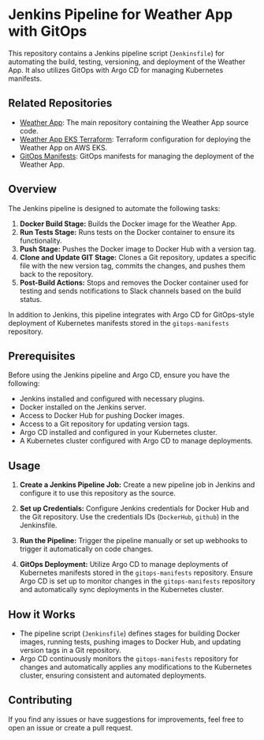 # Jenkins Pipeline for Weather App with GitOps

This repository contains a Jenkins pipeline script (`Jenkinsfile`) for automating the build, testing, versioning, and deployment of the Weather App. It also utilizes GitOps with Argo CD for managing Kubernetes manifests.


## Related Repositories

- [Weather App](https://github.com/eilaytal/weather-app): The main repository containing the Weather App source code.
- [Weather App EKS Terraform](https://github.com/eilaytal/weather-app-eks-terraform): Terraform configuration for deploying the Weather App on AWS EKS.
- [GitOps Manifests](https://github.com/eilaytal/gitops-manifests): GitOps manifests for managing the deployment of the Weather App.


## Overview

The Jenkins pipeline is designed to automate the following tasks:

1. **Docker Build Stage:** Builds the Docker image for the Weather App.
2. **Run Tests Stage:** Runs tests on the Docker container to ensure its functionality.
3. **Push Stage:** Pushes the Docker image to Docker Hub with a version tag.
4. **Clone and Update GIT Stage:** Clones a Git repository, updates a specific file with the new version tag, commits the changes, and pushes them back to the repository.
5. **Post-Build Actions:** Stops and removes the Docker container used for testing and sends notifications to Slack channels based on the build status.

In addition to Jenkins, this pipeline integrates with Argo CD for GitOps-style deployment of Kubernetes manifests stored in the `gitops-manifests` repository.

## Prerequisites

Before using the Jenkins pipeline and Argo CD, ensure you have the following:

- Jenkins installed and configured with necessary plugins.
- Docker installed on the Jenkins server.
- Access to Docker Hub for pushing Docker images.
- Access to a Git repository for updating version tags.
- Argo CD installed and configured in your Kubernetes cluster.
- A Kubernetes cluster configured with Argo CD to manage deployments.

## Usage

1. **Create a Jenkins Pipeline Job:** Create a new pipeline job in Jenkins and configure it to use this repository as the source.

2. **Set up Credentials:** Configure Jenkins credentials for Docker Hub and the Git repository. Use the credentials IDs (`DockerHub`, `github`) in the Jenkinsfile.

3. **Run the Pipeline:** Trigger the pipeline manually or set up webhooks to trigger it automatically on code changes.

4. **GitOps Deployment:** Utilize Argo CD to manage deployments of Kubernetes manifests stored in the `gitops-manifests` repository. Ensure Argo CD is set up to monitor changes in the `gitops-manifests` repository and automatically sync deployments in the Kubernetes cluster.

## How it Works

- The pipeline script (`Jenkinsfile`) defines stages for building Docker images, running tests, pushing images to Docker Hub, and updating version tags in a Git repository.
- Argo CD continuously monitors the `gitops-manifests` repository for changes and automatically applies any modifications to the Kubernetes cluster, ensuring consistent and automated deployments.

## Contributing

If you find any issues or have suggestions for improvements, feel free to open an issue or create a pull request.
